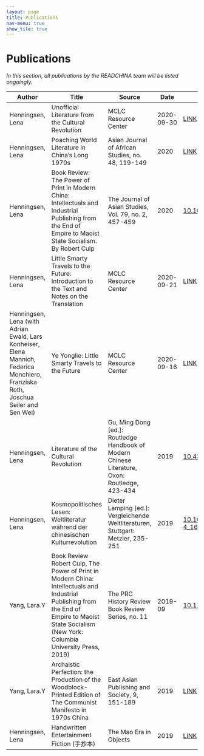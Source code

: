 ```yaml
---
layout: page
title: Publications
nav-menu: true
show_tile: true
---
```

# Publications
*In this section, all publications by the READCHINA team will be listed ongoingly.*

<!-- Please use a unified citation style  -->

<div class="table-wrapper">
	<table>
		<thead>
			<tr>
				<th>Author</th>
				<th>Title</th>
				<th>Source</th>
				<th>Date</th>
				<th>DOI / Link</th>
			</tr>
		</thead>
		<tbody>
			<tr>
				<td>Henningsen, Lena</td>				
				<td>Unofficial Literature from the Cultural Revolution</td>
				<td>MCLC Resource Center</td>
				<td>2020-09-30</td>
				<td><a href="https://u.osu.edu/mclc/log-in/" target="_blank" rel="noopener noreferrer">LINK</a></td>
			</tr>
			<tr>
				<td>Henningsen, Lena</td>				
				<td>Poaching World Literature in China’s Long 1970s</td>
				<td>Asian Journal of African Studies, no. 48, 119-149</td>
				<td>2020</td>
				<td><a href="https://www.researchgate.net/publication/342521654_POACHING_WORLD_LITERATURE_IN_CHINA%27S_LONG_1970s_Asian_Journal_of_African_Studies" target="_blank" rel="noopener noreferrer">LINK</a></td>
			</tr>
			<tr>
				<td>Henningsen, Lena</td>				
				<td>Book Review: The Power of Print in Modern China: Intellectuals and Industrial Publishing from the End of Empire to Maoist State Socialism. By Robert Culp</td>
				<td>The Journal of Asian Studies, Vol. 79, no. 2, 457-459</td>
				<td>2020</td>
				<td><a href="https://doi.org/10.1017/S002191182000008X" target="_blank" rel="noopener noreferrer">10.1017/S002191182000008X</a></td>
			</tr>
			<tr>
				<td>Henningsen, Lena</td>				
				<td>Little Smarty Travels to the Future: Introduction to the Text and Notes on the Translation</td>
				<td>MCLC Resource Center</td>
				<td>2020-09-21</td>
				<td><a href="https://u.osu.edu/mclc/online-series/little-smarty-intro/" target="_blank" rel="noopener noreferrer">LINK</a></td>
			</tr>
			<tr>
				<td>Henningsen, Lena (with Adrian Ewald, Lars Konheiser, Elena Mannich, Federica Monchiero, Franziska Roth, Joschua Seiler and Sen Wei)</td>				
				<td>Ye Yonglie: Little Smarty Travels to the Future</td>
				<td>MCLC Resource Center</td>
				<td>2020-09-16</td>
				<td><a href="https://u.osu.edu/mclc/online-series/little-smarty-travels-to-the-future/" target="_blank" rel="noopener noreferrer">LINK</a></td>
			</tr>
			<tr>
				<td>Henningsen, Lena</td>				
				<td>Literature of the Cultural Revolution</td>
				<td>Gu, Ming Dong [ed.]: Routledge Handbook of Modern Chinese Literature, Oxon: Routledge, 423-434</td>
				<td>2019</td>
				<td><a href="https://www.routledgehandbooks.com/doi/10.4324/9781315626994-34" target="_blank" rel="noopener noreferrer">10.4324/9781315626994-34</a></td>
			</tr>
			<tr>
				<td>Henningsen, Lena</td>
				<td>Kosmopolitisches Lesen: Weltliteratur während der chinesischen Kulturrevolution</td>
				<td>Dieter Lamping [ed.]: Vergleichende Weltliteraturen, Stuttgart: Metzler, 235-251</td>
				<td>2019</td>
				<td><a href="https://doi.org/10.1007/978-3-476-04925-4_16" target="_blank" rel="noopener noreferrer">10.1007/978-3-476-04925-4_16</a></td>
			</tr>
			<tr>
				<td>Yang, Lara.Y</td>
				<td>Book Review Robert Culp, The Power of Print in Modern China: Intellectuals and Industrial Publishing from the End of Empire to Maoist State Socialism (New York: Columbia University Press, 2019)</td>
				<td>The PRC History Review Book Review Series, no. 11</td>
				<td>2019-09</td>
				<td><a href="https://doi.org/10.1163/22106286-12341334" target="_blank" rel="noopener noreferrer">10.1163/22106286-12341334</a></td>
			</tr>
					<tr>
				<td>Yang, Lara.Y</td>
				<td>Archaistic Perfection: the Production of the Woodblock-Printed Edition of The Communist Manifesto in 1970s China</td>
				<td>East Asian Publishing and Society, 9, 151-189</td>
				<td>2019</td>
				<td><a href="http://prchistory.org/wp-content/uploads/2019/09/Culp_review.pdf" target="_blank" rel="noopener noreferrer">LINK</a></td>
			</tr>
			<tr>
				<td>Henningsen, Lena</td>				
				<td>Handwritten Entertainment Fiction (手抄本)</td>
				<td>The Mao Era in Objects</td>
				<td>2019</td>
				<td><a href="https://maoeraobjects.ac.uk/object-biographies/handwritten-entertainment-fiction-手抄本/" target="_blank" rel="noopener noreferrer">LINK</a></td>
			</tr>
		</tbody>
	</table>
</div>

